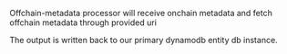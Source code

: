 Offchain-metadata processor will receive onchain metadata and fetch offchain metadata through provided uri 

The output is written back to our primary dynamodb entity db instance.